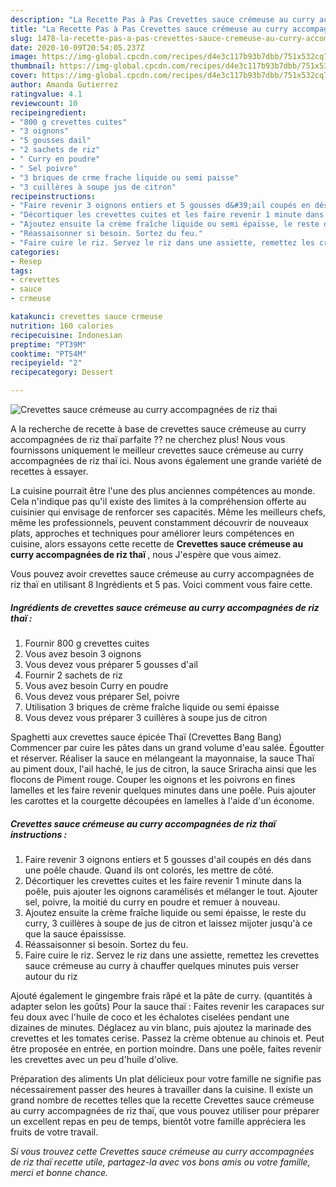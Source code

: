 ```yaml
---
description: "La Recette Pas à Pas Crevettes sauce crémeuse au curry accompagnées de riz thaï"
title: "La Recette Pas à Pas Crevettes sauce crémeuse au curry accompagnées de riz thaï"
slug: 1478-la-recette-pas-a-pas-crevettes-sauce-cremeuse-au-curry-accompagnees-de-riz-thai
date: 2020-10-09T20:54:05.237Z
image: https://img-global.cpcdn.com/recipes/d4e3c117b93b7dbb/751x532cq70/crevettes-sauce-cremeuse-au-curry-accompagnees-de-riz-thai-photo-principale-de-la-recette.jpg
thumbnail: https://img-global.cpcdn.com/recipes/d4e3c117b93b7dbb/751x532cq70/crevettes-sauce-cremeuse-au-curry-accompagnees-de-riz-thai-photo-principale-de-la-recette.jpg
cover: https://img-global.cpcdn.com/recipes/d4e3c117b93b7dbb/751x532cq70/crevettes-sauce-cremeuse-au-curry-accompagnees-de-riz-thai-photo-principale-de-la-recette.jpg
author: Amanda Gutierrez
ratingvalue: 4.1
reviewcount: 10
recipeingredient:
- "800 g crevettes cuites"
- "3 oignons"
- "5 gousses dail"
- "2 sachets de riz"
- " Curry en poudre"
- " Sel poivre"
- "3 briques de crme frache liquide ou semi paisse"
- "3 cuillères à soupe jus de citron"
recipeinstructions:
- "Faire revenir 3 oignons entiers et 5 gousses d&#39;ail coupés en dés dans une poêle chaude. Quand ils ont colorés, les mettre de côté."
- "Décortiquer les crevettes cuites et les faire revenir 1 minute dans la poêle, puis ajouter les oignons caramélisés et mélanger le tout. Ajouter sel, poivre, la moitié du curry en poudre et remuer à nouveau."
- "Ajoutez ensuite la crème fraîche liquide ou semi épaisse, le reste du curry, 3 cuillères à soupe de jus de citron et laissez mijoter jusqu&#39;à ce que la sauce épaississe."
- "Réassaisonner si besoin. Sortez du feu."
- "Faire cuire le riz. Servez le riz dans une assiette, remettez les crevettes sauce crémeuse au curry à chauffer quelques minutes puis verser autour du riz"
categories:
- Resep
tags:
- crevettes
- sauce
- crmeuse

katakunci: crevettes sauce crmeuse 
nutrition: 160 calories
recipecuisine: Indonesian
preptime: "PT39M"
cooktime: "PT54M"
recipeyield: "2"
recipecategory: Dessert

---
```



![Crevettes sauce crémeuse au curry accompagnées de riz thaï](https://img-global.cpcdn.com/recipes/d4e3c117b93b7dbb/751x532cq70/crevettes-sauce-cremeuse-au-curry-accompagnees-de-riz-thai-photo-principale-de-la-recette.jpg)

A la recherche de recette à base de crevettes sauce crémeuse au curry accompagnées de riz thaï parfaite ?? ne cherchez plus! Nous vous fournissons uniquement le meilleur crevettes sauce crémeuse au curry accompagnées de riz thaï ici. Nous avons également une grande variété de recettes à essayer.

La cuisine pourrait être l'une des plus anciennes compétences au monde. Cela n'indique pas qu'il existe des limites à la compréhension offerte au cuisinier qui envisage de renforcer ses capacités. Même les meilleurs chefs, même les professionnels, peuvent constamment découvrir de nouveaux plats, approches et techniques pour améliorer leurs compétences en cuisine, alors essayons cette recette de <strong> Crevettes sauce crémeuse au curry accompagnées de riz thaï </strong>, nous J'espère que vous aimez.

<!--inarticleads1-->

Vous pouvez avoir crevettes sauce crémeuse au curry accompagnées de riz thaï en utilisant 8 Ingrédients et 5 pas. Voici comment vous faire cette.

##### Ingrédients de crevettes sauce crémeuse au curry accompagnées de riz thaï :

1. Fournir 800 g crevettes cuites
1. Vous avez besoin 3 oignons
1. Vous devez vous préparer 5 gousses d&#39;ail
1. Fournir 2 sachets de riz
1. Vous avez besoin  Curry en poudre
1. Vous devez vous préparer  Sel, poivre
1. Utilisation 3 briques de crème fraîche liquide ou semi épaisse
1. Vous devez vous préparer 3 cuillères à soupe jus de citron


Spaghetti aux crevettes sauce épicée Thaï (Crevettes Bang Bang) Commencer par cuire les pâtes dans un grand volume d&#39;eau salée. Égoutter et réserver. Réaliser la sauce en mélangeant la mayonnaise, la sauce Thaï au piment doux, l&#39;ail haché, le jus de citron, la sauce Sriracha ainsi que les flocons de Piment rouge. Couper les oignons et les poivrons en fines lamelles et les faire revenir quelques minutes dans une poêle. Puis ajouter les carottes et la courgette découpées en lamelles à l&#39;aide d&#39;un économe. 

<!--inarticleads2-->

##### Crevettes sauce crémeuse au curry accompagnées de riz thaï instructions :

1. Faire revenir 3 oignons entiers et 5 gousses d&#39;ail coupés en dés dans une poêle chaude. Quand ils ont colorés, les mettre de côté.
1. Décortiquer les crevettes cuites et les faire revenir 1 minute dans la poêle, puis ajouter les oignons caramélisés et mélanger le tout. Ajouter sel, poivre, la moitié du curry en poudre et remuer à nouveau.
1. Ajoutez ensuite la crème fraîche liquide ou semi épaisse, le reste du curry, 3 cuillères à soupe de jus de citron et laissez mijoter jusqu&#39;à ce que la sauce épaississe.
1. Réassaisonner si besoin. Sortez du feu.
1. Faire cuire le riz. Servez le riz dans une assiette, remettez les crevettes sauce crémeuse au curry à chauffer quelques minutes puis verser autour du riz


Ajouté également le gingembre frais râpé et la pâte de curry. (quantités à adapter selon les goûts) Pour la sauce thaï : Faites revenir les carapaces sur feu doux avec l&#39;huile de coco et les échalotes ciselées pendant une dizaines de minutes. Déglacez au vin blanc, puis ajoutez la marinade des crevettes et les tomates cerise. Passez la crème obtenue au chinois et. Peut être proposée en entrée, en portion moindre. Dans une poêle, faites revenir les crevettes avec un peu d&#39;huile d&#39;olive. 

<!--inarticleads1-->

<p>
Préparation des aliments Un plat délicieux pour votre famille ne signifie pas nécessairement passer des heures à travailler dans la cuisine. Il existe un grand nombre de recettes telles que la recette Crevettes sauce crémeuse au curry accompagnées de riz thaï, que vous pouvez utiliser pour préparer un excellent repas en peu de temps, bientôt votre famille appréciera les fruits de votre travail.
</p>

<p>
<i>Si vous trouvez cette Crevettes sauce crémeuse au curry accompagnées de riz thaï recette utile, partagez-la avec vos bons amis ou votre famille, merci et bonne chance.</i>
</p>
